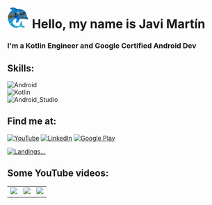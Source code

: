 # <img src="https://github.com/javimar/javimar/blob/main/dolphin.jpg" height="50"> Hello, my name is Javi Martín
### I'm a Kotlin Engineer and Google Certified Android Dev

## Skills:
![Android](https://img.shields.io/badge/Android-3DDC84?style=for-the-badge&logo=android&logoColor=white&labelColor=101010)</br>
![Kotlin](https://img.shields.io/badge/Kotlin-0095D5?style=for-the-badge&logo=kotlin&logoColor=white&labelColor=101010)</br>
![Android_Studio](https://img.shields.io/badge/Android_Studio-3DDC84?style=for-the-badge&logo=android-studio&logoColor=white&labelColor=101010)</br>

## Find me at:
[![YouTube](https://img.shields.io/badge/YouTube-Javi_Martin-FF0000?style=for-the-badge&logo=youtube&logoColor=white&labelColor=101010)](https://www.youtube.com/channel/UCXhhuip39rAVPqRPDyBKu7A)
[![LinkedIn](https://img.shields.io/badge/LinkedIn-Javier_Martín-0077B5?style=for-the-badge&logo=linkedin&logoColor=white&labelColor=101010)](https://www.linkedin.com/in/javimar/)
[![Google Play](https://img.shields.io/badge/Google%20Play-JaviMar-blue?style=for-the-badge&logo=appveyor)](https://play.google.com/store/apps/dev?id=7194183657110594453)

[![Landings...](https://hitsofcode.com/github/javimar/javimar?branch=main)](https://hitsofcode.com/github/javimar/javimar/view?branch=main)

## Some YouTube videos:

<table style="width:100%">

  <tr>
    <td>
	<a href="https://youtu.be/ISEHSChh4xs">
  		<img src="http://i3.ytimg.com/vi/ISEHSChh4xs/mqdefault.jpg">
	</a>
	</td>
	<td>
	<a href="https://youtu.be/U1sEfTIN25o">
  		<img src="http://i3.ytimg.com/vi/U1sEfTIN25o/mqdefault.jpg">
	</a>
	</td>
	  <td>
		<a href="https://youtu.be/12NXA5ZYOeU">
  			<img src="https://user-images.githubusercontent.com/19972636/233596821-689badab-f5bf-4a78-825a-5c5326c9f9ac.JPG">
		</a>
	</td>
  </tr>

</table>

